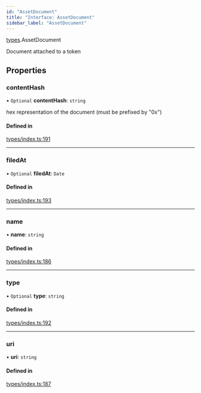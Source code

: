```yaml
---
id: "AssetDocument"
title: "Interface: AssetDocument"
sidebar_label: "AssetDocument"
---
```


[types](../../../modules/Types/Types.md).AssetDocument

Document attached to a token

## Properties

### contentHash

• `Optional` **contentHash**: `string`

hex representation of the document (must be prefixed by "0x")

#### Defined in

[types/index.ts:191](https://github.com/PolymeshAssociation/polymesh-sdk/blob/daafaa68f/src/types/index.ts#L191)

___

### filedAt

• `Optional` **filedAt**: `Date`

#### Defined in

[types/index.ts:193](https://github.com/PolymeshAssociation/polymesh-sdk/blob/daafaa68f/src/types/index.ts#L193)

___

### name

• **name**: `string`

#### Defined in

[types/index.ts:186](https://github.com/PolymeshAssociation/polymesh-sdk/blob/daafaa68f/src/types/index.ts#L186)

___

### type

• `Optional` **type**: `string`

#### Defined in

[types/index.ts:192](https://github.com/PolymeshAssociation/polymesh-sdk/blob/daafaa68f/src/types/index.ts#L192)

___

### uri

• **uri**: `string`

#### Defined in

[types/index.ts:187](https://github.com/PolymeshAssociation/polymesh-sdk/blob/daafaa68f/src/types/index.ts#L187)
